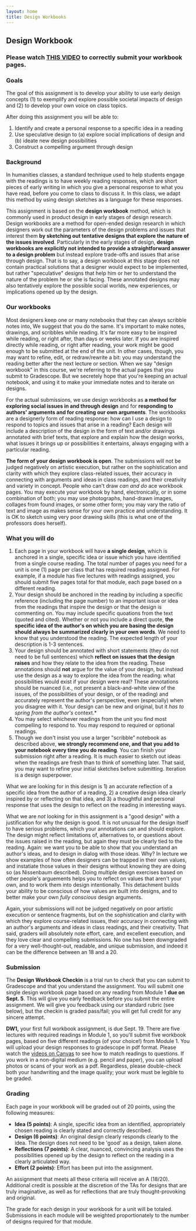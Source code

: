 ```yaml
---
layout: home
title: Design Workbooks
---
```


## Design Workbook

### Please watch [THIS VIDEO](https://nv.instructuremedia.com/fetch/QkFoYkIxc0hhUVRHUVBvUU1Hd3JCMUwzUVdFPS0tZDhkZWY3ZTQ0ODZjOGU4NDNhOTE4OTkxNzJkYTViN2UxNTlmMmYzYw.mp4) to correctly submit your workbook pages.

### Goals

The goal of this assignment is to develop your ability to use early design concepts (1) to exemplify and explore possible societal impacts of design and (2) to develop your own voice on class topics.

After doing this assignment you will be able to:

1.  Identify and create a personal response to a specific idea in a reading
2.  Use speculative design to (a) explore social implications of design and (b) ideate new design possibilities
3.  Construct a compelling argument through design

### Background

In humanities classes, a standard technique used to help students engage with the readings is to have weekly reading responses, which are short pieces of early writing in which you give a personal response to what you have read, before you come to class to discuss it. In this class, we adapt this method by using design sketches as a language for these responses.

This assignment is based on the **design workbook** method, which is commonly used in product design in early stages of design research. Design workbooks are a method for open-ended design research in which designers work out the parameters of the design problems and issues that interest them **by sketching out tentative designs that explore the nature of the issues involved**. Particularly in the early stages of design, **design workbooks are explicitly not intended to provide a straightforward answer to a design problem** but instead explore trade-offs and issues that arise through design. That is to say, a design workbook at this stage does not contain practical solutions that a designer would expect to be implemented, but rather "speculative" designs that help him or her to understand the nature of the problem he or she is facing. These annotated designs may also tentatively explore the possible social worlds, new experiences, or implications opened up by the design.

### Our workbooks
Most designers keep one or many notebooks that they can always scribble notes into[.](https://stuffwhitepeoplelike.com/2009/02/24/122-moleskine-notebooks/) We suggest that you do the same. It's important to make notes, drawings, and scribbles while reading. It's far more easy to be inspired while reading, or right after, than days or weeks later. If you are inspired directly while reading, or right after reading, your work might be good enough to be submitted at the end of the unit. In other cases, though, you may want to refine, edit, or redraw/rewrite a bit: you may understand the reading better after the next lecture or section. When we say "design workbook" in this course, we're referring to the actual pages that you submit to Gradescope. But we secretely hope that you're keeping an actual notebook, and using it to make your immediate notes and to iterate on designs.

For the actual submissions, we use design workbooks as **a method for exploring social issues in and through design** and for **responding to authors' arguments and for creating our own arguments**. The workbooks are a designerly form of reading response: how can I use a design to respond to topics and issues that arise in a reading? Each design will include a description of the design in the form of text and/or drawings annotated with brief texts, that explore and explain how the design works, what issues it brings up or possibilities it entertains, always engaging with a particular reading.

**The form of your design workbook is open**. The submissions will not be judged negatively on artistic execution, but rather on the sophistication and clarity with which they explore class-related issues, their accuracy in connecting with arguments and ideas in class readings, and their creativity and variety in concept. People who can't draw *can and do* ace workbook pages. You may execute your workbook by hand, electronically, or in some combination of both; you may use photographs, hand-drawn images, collages from found images, or some other form; you may vary the ratio of text and image as makes sense for your own practice and understanding. It is OK to sketch using very poor drawing skills (this is what one of the professors does herself).

### What you will do
1.  Each page in your workbook will have **a single design**, which is anchored in a single, specific idea or issue which you have identified from a single course reading. The total number of pages you need for a unit is one (1) page per class that has required reading assigned. For example, if a module has five lectures with readings assigned, you should submit five pages total for that module, each page based on a different reading.
2.  Your design should be anchored in the reading by including a specific reference (including the page number) to an important issue or idea from the readings that inspire the design or that the design is commenting on. You may include specific quoations from the text (quoted and cited). Whether or not you include a direct quote, **the specific idea of the author's on which you are basing the design should always be summarized clearly in your own words**. We need to know that you understood the reading. The expected length of your description is 1-3 sentences.
3.  Your design should be annotated with short statements (they do not need to be full sentences) which **reflect on issues that the design raises** and how they relate to the idea from the reading. These annotations should **not** argue for the value of your design, but instead use the design as a way to explore the idea from the reading: what possibilities would exist if your design were real? These annotations should be nuanced (i.e., not present a black-and-white view of the issues, of the possibilities of your design, or of the reading) and accurately represent the author's perspective, even (especially) when you disagree with it. Your design can be new and original, but it *has to spring from the author's* context.*
4.  You may select whichever readings from the unit you find most compelling to respond to. You may respond to required or optional readings.
5.  Though we don't insist you use a larger "scribble" notebook as described above, **we strongly recommend one, and that you add to your notebook every time you do reading**. You can finish your submission right after a reading. It is much easier to sketch out ideas when the readings are fresh than to think of something later. That said, you may want to refine your initial sketches before submitting. Iteration is a design superpower.

What we are looking for in this design is 1) an accurate reflection of a specific idea from the author of a reading, 2) a creative design idea clearly inspired by or reflecting on that idea, and 3) a thoughtful and personal response that uses the design to reflect on the reading in interesting ways.

What we are _not_ looking for in this assignment is a "good design" with a justification for why the design is good. It is not unusual for the design itself to have serious problems, which your annotations can and should explore. The design might reflect limitations of, alternatives to, or questions about the issues raised in the reading, but again they must be clearly tied to the reading. Again: we want you to be able to show that you understand an author's ideas, and to design in dialog with those ideas. Why? In lecture we show examples of how often designers can be trapped in their own values, and instatiate those values in their designs without knowing they are doing so (as Nissenbaum described). Doing multiple design exercises based on other people's arguements helps you to reflect on values that aren't your own, and to work them into design intentionally. This detachment builds your ability to be conscious of how values are built into designs, and to better make your own *fully conscious* design arguments.

Again, your submissions will not be judged negatively on poor artistic execution or sentence fragments, but on the sophistication and clarity with which they explore course-related issues, their accuracy in connecting with an author's arguments and ideas in class readings, and their creativity. That said, graders will absolutely note effort, care, and excellent execution, and they love clear and compelling submissions. No one has been downgraded for a very well-thought-out, readable, and unique submission, and indeed it can be the difference between an 18 and a 20.

### Submission

The **Design Workbook Checkin** is a trial run to check that you can submit to Gradescope and that you understand the assignment. You will submit one single design workbook page based on any reading from Module 1 **due on Sept. 5**. This will give you early feedback before you submit the entire assignment. We will give you feedback using our standard rubric (see below), but the checkin is graded pass/fail; you will get full credit for any sincere attempt.

**DW1,** your first full workbook assignment, is due Sept. 19. There are five lectures with required readings in Module 1, so you'll submit five workbook pages, based on five different readings (of your choice!) from Module 1. You will upload your design responses to gradescope in pdf format. Please watch the [videos on Canvas](https://nv.instructuremedia.com/fetch/QkFoYkIxc0hhUVRHUVBvUU1Hd3JCMUwzUVdFPS0tZDhkZWY3ZTQ0ODZjOGU4NDNhOTE4OTkxNzJkYTViN2UxNTlmMmYzYw.mp4) to see how to match readings to questions. If you work in a non-digital medium (e.g. pencil and paper), you can upload photos or scans of your work as a pdf. Regardless, please double-check both your handwriting and the image quality; your work must be legible to be graded.

### Grading

Each page in your workbook will be graded out of 20 points, using the following measures:

*   **Idea (5 points)**: A single, specific idea from an identified, appropriately chosen reading is clearly stated and correctly described.
*   **Design (6 points)**: An original design clearly responds clearly to the idea. The design does not need to be 'good' as a design, taken alone.
*   **Reflections (7 points)**: A clear, nuanced, convincing analysis uses the possibilities opened up by the design to reflect on the reading in a clearly articulated way.
*   **Effort (2 points)**: Effort has been put into the assignment.

An assignment that meets all these criteria will receive an A (18/20). Additional credit is possible at the discretion of the TAs for designs that are truly imaginative, as well as for reflections that are truly thought-provoking and original.

The grade for each design in your workbook for a unit will be totaled. Submissions in each module will be weighted proportionately to the number of designs required for that module.